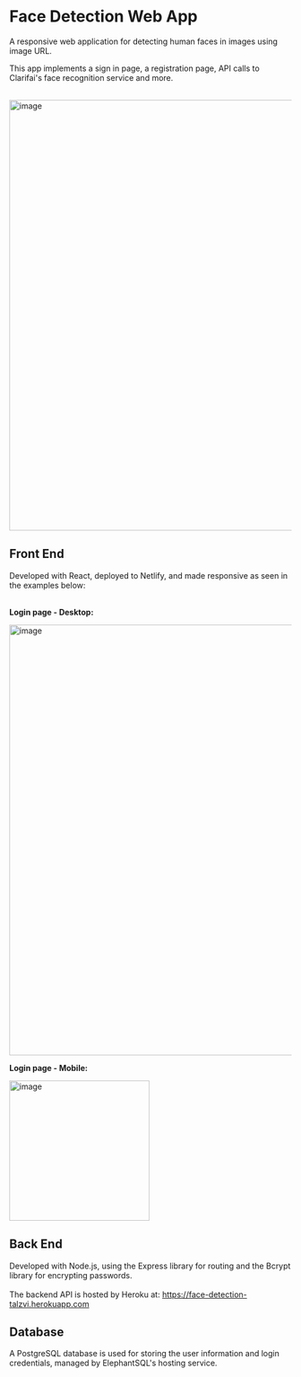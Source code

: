 # Face Detection Web App
A responsive web application for detecting human faces in images using image URL.

This app implements a sign in page, a registration page, API calls to Clarifai's face recognition service and more.<br></br>

<img width="768" alt="image" src="https://user-images.githubusercontent.com/109988719/203302193-71d8c30d-86e4-4cfb-ac34-21e40be08ef8.JPG">


## Front End 
Developed with React, deployed to Netlify, and made responsive as seen in the examples below:<br /><br />

**Login page - Desktop:**

<img width="768" alt="image" src="https://user-images.githubusercontent.com/109988719/203302896-93cd0de2-38d9-42fa-bf0a-acdccd3ffcd4.png">

**Login page - Mobile:**

<img width="250" alt="image" src="https://user-images.githubusercontent.com/109988719/203302821-fff93a6c-ee9b-4ee8-b3fb-2b1780312786.png">

## Back End 
Developed with Node.js, using the Express library for routing and the Bcrypt library for encrypting passwords.<br /><br />
The backend API is hosted by Heroku at: https://face-detection-talzvi.herokuapp.com

## Database
A PostgreSQL database is used for storing the user information and login credentials, managed by ElephantSQL's hosting service. 
